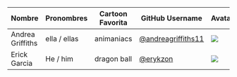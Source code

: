 | Nombre | Pronombres | Cartoon Favorita | GitHub Username| Avatar |
|---|---|---|---|---|
| Andrea Griffiths | ella / ellas  | animaniacs | [@andreagriffiths11](https://github.com/andreagriffiths11)| ![](https://avatars.githubusercontent.com/andreagriffiths11?s=64) |
| Erick Garcia | He / him | dragon ball | [@erykzon](https://github.com/erykzon)| ![](https://avatars.githubusercontent.com/u/69286881?s=400&u=a813fe816f70c9fea55eb89634e62010e4f608b0&v=4) |

